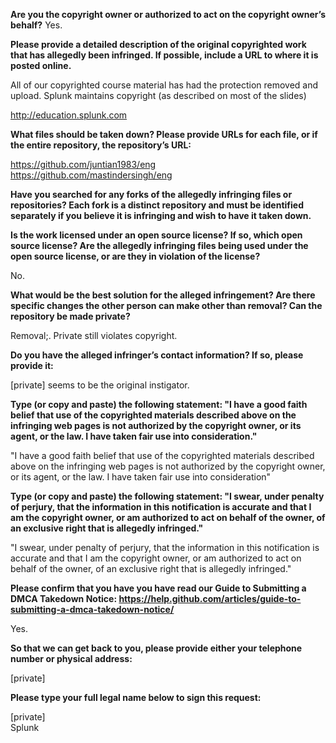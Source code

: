 **Are you the copyright owner or authorized to act on the copyright owner’s behalf?** Yes.

**Please provide a detailed description of the original copyrighted work that has allegedly been infringed. If possible, include a URL to where it is posted online.**

All of our copyrighted course material has had the protection removed and upload. Splunk maintains copyright (as described on most of the slides)

http://education.splunk.com

**What files should be taken down? Please provide URLs for each file, or if the entire repository, the repository’s URL:**

https://github.com/juntian1983/eng   
https://github.com/mastindersingh/eng

**Have you searched for any forks of the allegedly infringing files or repositories? Each fork is a distinct repository and must be identified separately if you believe it is infringing and wish to have it taken down.**

**Is the work licensed under an open source license? If so, which open source license? Are the allegedly infringing files being used under the open source license, or are they in violation of the license?**

No.

**What would be the best solution for the alleged infringement? Are there specific changes the other person can make other than removal? Can the repository be made private?**

Removal;. Private still violates copyright.

**Do you have the alleged infringer’s contact information? If so, please provide it:**

[private] seems to be the original instigator.

**Type (or copy and paste) the following statement: "I have a good faith belief that use of the copyrighted materials described above on the infringing web pages is not authorized by the copyright owner, or its agent, or the law. I have taken fair use into consideration."**

"I have a good faith belief that use of the copyrighted materials described above on the infringing web pages is not authorized by the copyright owner, or its agent, or the law. I have taken fair use into consideration"

**Type (or copy and paste) the following statement: "I swear, under penalty of perjury, that the information in this notification is accurate and that I am the copyright owner, or am authorized to act on behalf of the owner, of an exclusive right that is allegedly infringed."**

"I swear, under penalty of perjury, that the information in this notification is accurate and that I am the copyright owner, or am authorized to act on behalf of the owner, of an exclusive right that is allegedly infringed."

**Please confirm that you have you have read our Guide to Submitting a DMCA Takedown Notice: https://help.github.com/articles/guide-to-submitting-a-dmca-takedown-notice/**

Yes.

**So that we can get back to you, please provide either your telephone number or physical address:**

[private]

**Please type your full legal name below to sign this request:**

[private]  
Splunk
